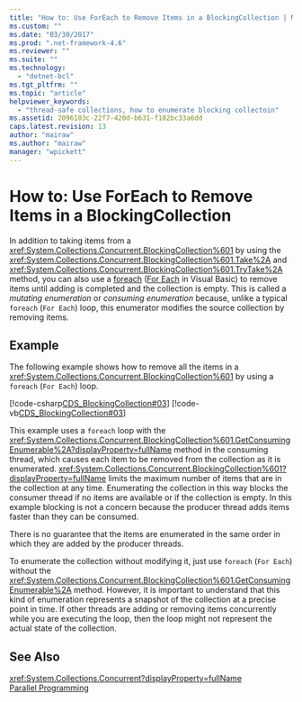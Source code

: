 ```yaml
---
title: "How to: Use ForEach to Remove Items in a BlockingCollection | Microsoft Docs"
ms.custom: ""
ms.date: "03/30/2017"
ms.prod: ".net-framework-4.6"
ms.reviewer: ""
ms.suite: ""
ms.technology: 
  - "dotnet-bcl"
ms.tgt_pltfrm: ""
ms.topic: "article"
helpviewer_keywords: 
  - "thread-safe collections, how to enumerate blocking collectoin"
ms.assetid: 2096103c-22f7-420d-b631-f102bc33a6dd
caps.latest.revision: 13
author: "mairaw"
ms.author: "mairaw"
manager: "wpickett"
---
```

# How to: Use ForEach to Remove Items in a BlockingCollection
In addition to taking items from a <xref:System.Collections.Concurrent.BlockingCollection%601> by using the <xref:System.Collections.Concurrent.BlockingCollection%601.Take%2A> and <xref:System.Collections.Concurrent.BlockingCollection%601.TryTake%2A> method, you can also use a [foreach](../Topic/foreach,%20in%20\(C%23%20Reference\).md) ([For Each](../Topic/For%20Each...Next%20Statement%20\(Visual%20Basic\).md) in Visual Basic) to remove items until adding is completed and the collection is empty. This is called a *mutating enumeration* or *consuming enumeration* because, unlike a typical `foreach` (`For Each`) loop, this enumerator modifies the source collection by removing items.  
  
## Example  
 The following example shows how to remove all the items in a <xref:System.Collections.Concurrent.BlockingCollection%601> by using a `foreach` (`For Each`) loop.  
  
 [!code-csharp[CDS_BlockingCollection#03](../../../../samples/snippets/csharp/VS_Snippets_Misc/cds_blockingcollection/cs/example03.cs#03)]
 [!code-vb[CDS_BlockingCollection#03](../../../../samples/snippets/visualbasic/VS_Snippets_Misc/cds_blockingcollection/vb/enumeratebc.vb#03)]  
  
 This example uses a `foreach` loop with the <xref:System.Collections.Concurrent.BlockingCollection%601.GetConsumingEnumerable%2A?displayProperty=fullName> method in the consuming thread, which causes each item to be removed from the collection as it is enumerated. <xref:System.Collections.Concurrent.BlockingCollection%601?displayProperty=fullName> limits the maximum number of items that are in the collection at any time. Enumerating the collection in this way blocks the consumer thread if no items are available or if the collection is empty. In this example blocking is not a concern because the producer thread adds items faster than they can be consumed.  
  
 There is no guarantee that the items are enumerated in the same order in which they are added by the producer threads.  
  
 To enumerate the collection without modifying it, just use `foreach` (`For Each`) without the <xref:System.Collections.Concurrent.BlockingCollection%601.GetConsumingEnumerable%2A> method. However, it is important to understand that this kind of enumeration represents a snapshot of the collection at a precise point in time. If other threads are adding or removing items concurrently while you are executing the loop, then the loop might not represent the actual state of the collection.  
  
## See Also  
 <xref:System.Collections.Concurrent?displayProperty=fullName>   
 [Parallel Programming](../../../../docs/standard/parallel-programming/index.md)